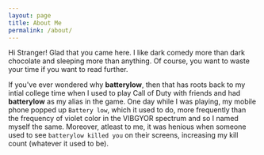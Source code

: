 ```yaml
---
layout: page
title: About Me
permalink: /about/
---
```

Hi Stranger! Glad that you came here. I like dark comedy more than dark chocolate and
sleeping more than anything. Of course, you want to waste your time if you want to read further.


If you've ever wondered why **batterylow**, then that has roots back to my intial college time
when I used to play Call of Duty with friends and had **batterylow** as my alias in the game.
One day while I was playing, my mobile phone popped up `Battery low`, which it used to do, more frequently than the frequency of violet color in the VIBGYOR spectrum and so I named myself the same. Moreover, atleast to me, it was henious when someone used to see `batterylow killed you` on their screens, increasing my kill count (whatever it used to be).